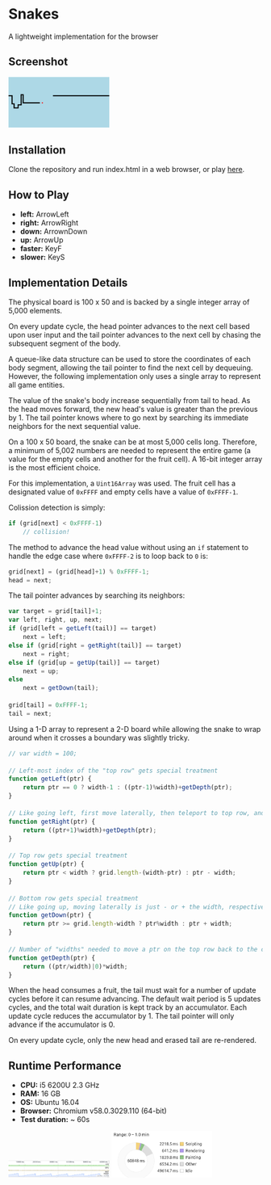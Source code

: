 # Snakes
A lightweight implementation for the browser

## Screenshot
<img src="https://github.com/16point7/one-offs/blob/snakes/snakes/snakes.png?raw=true" width="200px">

## Installation
Clone the repository and run index.html in a web browser, or play [here](https://cdn.rawgit.com/16point7/one-offs/snakes/snakes/index.html).

## How to Play
* **left:** ArrowLeft
* **right:** ArrowRight
* **down:** ArrownDown
* **up:** ArrowUp
* **faster:** KeyF
* **slower:** KeyS

## Implementation Details
The physical board is 100 x 50 and is backed by a single integer array of 5,000 elements.

On every update cycle, the head pointer advances to the next cell based upon user input and the tail pointer advances to the next cell by chasing the subsequent segment of the body.

A queue-like data structure can be used to store the coordinates of each body segment, allowing the tail pointer to find the next cell by dequeuing. However, the following implementation only uses a single array to represent all game entities.

The value of the snake's body increase sequentially from tail to head. As the head moves forward, the new head's value is greater than the previous by 1. The tail pointer knows where to go next by searching its immediate neighbors for the next sequential value.

On a 100 x 50 board, the snake can be at most 5,000 cells long. Therefore, a minimum of 5,002 numbers are needed to represent the entire game (a value for the empty cells and another for the fruit cell). A 16-bit integer array is the most efficient choice.

For this implementation, a <code>Uint16Array</code> was used. The fruit cell has a designated value of <code>0xFFFF</code> and empty cells have a value of <code>0xFFFF-1</code>. 

Colission detection is simply:
```javascript
if (grid[next] < 0xFFFF-1)
    // collision!
```
The method to advance the head value without using an <code>if</code> statement to handle the edge case where <code>0xFFFF-2</code> is to loop back to <code>0</code> is:
```javascript
grid[next] = (grid[head]+1) % 0xFFFF-1;
head = next;
```
The tail pointer advances by searching its neighbors:
```javascript
var target = grid[tail]+1;
var left, right, up, next;
if (grid[left = getLeft(tail)] == target)
    next = left;
else if (grid[right = getRight(tail)] == target)
    next = right;
else if (grid[up = getUp(tail)] == target)
    next = up;
else
    next = getDown(tail);
    
grid[tail] = 0xFFFF-1;
tail = next;
```
Using a 1-D array to represent a 2-D board while allowing the snake to wrap around when it crosses a boundary was slightly tricky.

```javascript
// var width = 100;

// Left-most index of the "top row" gets special treatment
function getLeft(ptr) {
    return ptr == 0 ? width-1 : ((ptr-1)%width)+getDepth(ptr);
}

// Like going left, first move laterally, then teleport to top row, and finally come back to current row
function getRight(ptr) {
    return ((ptr+1)%width)+getDepth(ptr);
}

// Top row gets special treatment
function getUp(ptr) {
    return ptr < width ? grid.length-(width-ptr) : ptr - width;
}

// Bottom row gets special treatment
// Like going up, moving laterally is just - or + the width, respectively
function getDown(ptr) {
    return ptr >= grid.length-width ? ptr%width : ptr + width;
}

// Number of "widths" needed to move a ptr on the top row back to the current row
function getDepth(ptr) {
    return ((ptr/width)|0)*width;
}
```

When the head consumes a fruit, the tail must wait for a number of update cycles before it can resume advancing. The default wait period is 5 updates cycles, and the total wait duration is kept track by an accumulator. Each update cycle reduces the accumulator by 1. The tail pointer will only advance if the accumulator is 0.

On every update cycle, only the new head and erased tail are re-rendered. 

## Runtime Performance
* **CPU:** i5 6200U 2.3 GHz
* **RAM:** 16 GB
* **OS:** Ubuntu 16.04 
* **Browser:** Chromium v58.0.3029.110 (64-bit)
* **Test duration:** ~ 60s

<img src="https://github.com/16point7/one-offs/blob/snakes/snakes/snakes-performance1.png?raw=true" width="200px">

<img src="https://github.com/16point7/one-offs/blob/snakes/snakes/snakes-performance2.png?raw=true" width="200px">